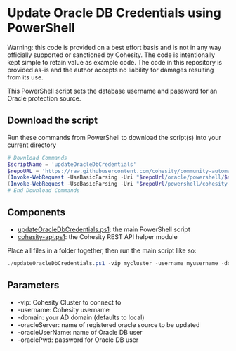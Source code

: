 # Update Oracle DB Credentials using PowerShell

Warning: this code is provided on a best effort basis and is not in any way officially supported or sanctioned by Cohesity. The code is intentionally kept simple to retain value as example code. The code in this repository is provided as-is and the author accepts no liability for damages resulting from its use.

This PowerShell script sets the database username and password for an Oracle protection source.

## Download the script

Run these commands from PowerShell to download the script(s) into your current directory

```powershell
# Download Commands
$scriptName = 'updateOracleDbCredentials'
$repoURL = 'https://raw.githubusercontent.com/cohesity/community-automation-samples/main'
(Invoke-WebRequest -UseBasicParsing -Uri "$repoUrl/oracle/powershell/$scriptName/$scriptName.ps1").content | Out-File "$scriptName.ps1"; (Get-Content "$scriptName.ps1") | Set-Content "$scriptName.ps1"
(Invoke-WebRequest -UseBasicParsing -Uri "$repoUrl/powershell/cohesity-api/cohesity-api.ps1").content | Out-File cohesity-api.ps1; (Get-Content cohesity-api.ps1) | Set-Content cohesity-api.ps1
# End Download Commands
```

## Components

* [updateOracleDbCredentials.ps1](https://raw.githubusercontent.com/cohesity/community-automation-samples/main/oracle/powershell/updateOracleDbCredentials/updateOracleDbCredentials.ps1): the main PowerShell script
* [cohesity-api.ps1](https://raw.githubusercontent.com/cohesity/community-automation-samples/main/powershell/cohesity-api/cohesity-api.ps1): the Cohesity REST API helper module

Place all files in a folder together, then run the main script like so:

```powershell
./updateOracleDbCredentials.ps1 -vip mycluster -username myusername -domain mydomain.net -oracleServer oracle1.mydomain.net -oracleUser backup -oraclePwd oracle
```

## Parameters

* -vip: Cohesity Cluster to connect to
* -username: Cohesity username
* -domain: your AD domain (defaults to local)
* -oracleServer: name of registered oracle source to be updated
* -oracleUserName: name of Oracle DB user
* -oraclePwd: password for Oracle DB user
